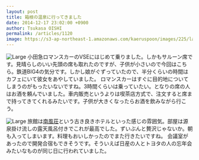 ```yaml
---
layout: post
title: 箱根の温泉に行ってきました
date: 2014-12-17 23:02:00 +0900
author: Tsukasa OISHI
permalink: /articles/1120
image: https://s3-ap-northeast-1.amazonaws.com/kaeruspoon/images/225/large.JPG?1418824904
---
```


![Large](https://s3-ap-northeast-1.amazonaws.com/kaeruspoon/images/225/large.JPG?1418824904)
小田急ロマンスカーのVSEにはじめて乗りました。しかもサルーン席です。見晴らしのいい先頭の席も取れたのですが、子供が小さいので今回はこちら。鉄道BIG4の気分です。しかし娘がぐずっていたので、半分くらいの時間はカフェにいて彼女をあやしていました。
ロマンスカーはすぐに目的地についてしまうのがもったいないですね。3時間くらいは乗っていたい。となりの席の人はお酒を頼んでいました。車内販売というよりは喫茶店方式で、注文すると席まで持ってきてくれるみたいです。子供が大きくなったらお酒を飲みながら行こう。

![Large](https://s3-ap-northeast-1.amazonaws.com/kaeruspoon/images/226/large.JPG?1418824922)
旅館は[南風荘](http://www.nanpuso.co.jp/)という古き良きホテルといった感じの雰囲気。部屋は源泉掛け流しの露天風呂付きでこれが最高でした。ずいぶんと贅沢じゃないか。朝も入ってしまいます。料理もおいしかったのでまた行きたいですね。
会議室があったので開発合宿もできそうです。そういえば日産の人とトヨタの人の忘年会みたいなものが同じ日に行われていました。
